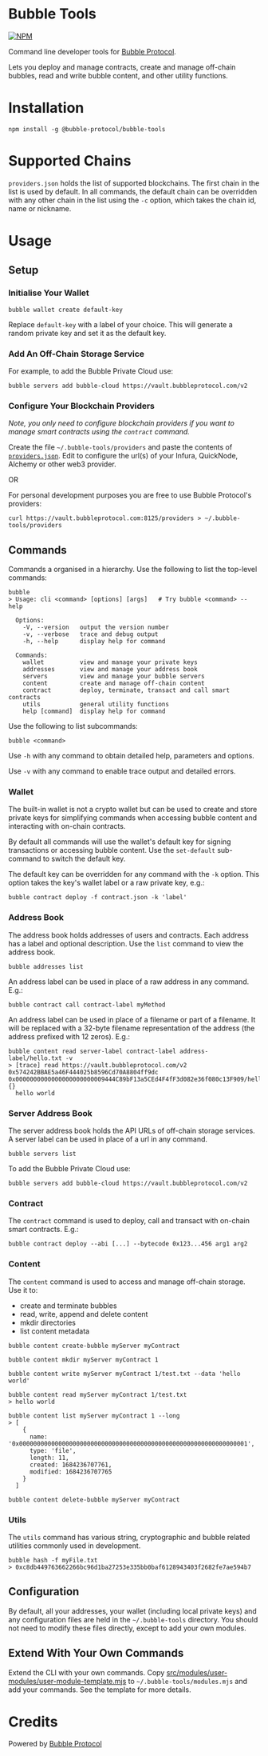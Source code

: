 # Bubble Tools

[![NPM](https://img.shields.io/npm/v/@bubble-protocol/bubble-tools)](https://www.npmjs.org/package/@bubble-protocol/bubble-tools)

Command line developer tools for [Bubble Protocol](https://github.com/Bubble-Protocol/bubble-sdk).

Lets you deploy and manage contracts, create and manage off-chain bubbles, read and write bubble content, and other utility functions.  

# Installation

```
npm install -g @bubble-protocol/bubble-tools
```

# Supported Chains

`providers.json` holds the list of supported blockchains. The first chain in the list is used by default.  In all commands, the default chain can be overridden with any other chain in the list using the `-c` option, which takes the chain id, name or nickname.

# Usage

## Setup

### Initialise Your Wallet

```
bubble wallet create default-key
```
Replace `default-key` with a label of your choice.  This will generate a random private key and set it as the default key.

### Add An Off-Chain Storage Service

For example, to add the Bubble Private Cloud use:

```
bubble servers add bubble-cloud https://vault.bubbleprotocol.com/v2
```

### Configure Your Blockchain Providers

*Note, you only need to configure blockchain providers if you want to manage smart contracts using the `contract` command.*

Create the file `~/.bubble-tools/providers` and paste the contents of [`providers.json`](./providers.json).  Edit to configure the url(s) of your Infura, QuickNode, Alchemy or other web3 provider.

OR

For personal development purposes you are free to use Bubble Protocol's providers:

```
curl https://vault.bubbleprotocol.com:8125/providers > ~/.bubble-tools/providers
```

## Commands

Commands a organised in a hierarchy.  Use the following to list the top-level commands:
```
bubble
> Usage: cli <command> [options] [args]   # Try bubble <command> --help

  Options:
    -V, --version   output the version number
    -v, --verbose   trace and debug output
    -h, --help      display help for command

  Commands:
    wallet          view and manage your private keys
    addresses       view and manage your address book
    servers         view and manage your bubble servers
    content         create and manage off-chain content
    contract        deploy, terminate, transact and call smart contracts
    utils           general utility functions
    help [command]  display help for command
```

Use the following to list subcommands:

```
bubble <command>
```

Use `-h` with any command to obtain detailed help, parameters and options.

Use `-v` with any command to enable trace output and detailed errors.

### Wallet

The built-in wallet is not a crypto wallet but can be used to create and store private keys for simplifying commands when accessing bubble content and interacting with on-chain contracts.

By default all commands will use the wallet's default key for signing transactions or accessing bubble content.  Use the `set-default` sub-command to switch the default key.

The default key can be overridden for any command with the `-k` option.  This option takes the key's wallet label or a raw private key, e.g.:
```
bubble contract deploy -f contract.json -k 'label'
```

### Address Book

The address book holds addresses of users and contracts.  Each address has a label and optional description.  Use the `list` command to view the address book.
```
bubble addresses list
```

An address label can be used in place of a raw address in any command.  E.g.:
```
bubble contract call contract-label myMethod
``` 

An address label can be used in place of a filename or part of a filename.  It will be replaced with a 32-byte filename representation of the address (the address prefixed with 12 zeros).  E.g.:
```
bubble content read server-label contract-label address-label/hello.txt -v
> [trace] read https://vault.bubbleprotocol.com/v2 0x574242BBAE5a46F444025b8596Cd70A8804ff9dc 0x0000000000000000000000009444C89bF13a5CEd4F4fF3d082e36f080c13F909/hello.txt {}
  hello world
```

### Server Address Book

The server address book holds the API URLs of off-chain storage services.  A server label can be used in place of a url in any command.
```
bubble servers list
```

To add the Bubble Private Cloud use:

```
bubble servers add bubble-cloud https://vault.bubbleprotocol.com/v2
```

### Contract

The `contract` command is used to deploy, call and transact with on-chain smart contracts.  E.g.:
```
bubble contract deploy --abi [...] --bytecode 0x123...456 arg1 arg2
```

### Content

The `content` command is used to access and manage off-chain storage.  Use it to:
* create and terminate bubbles
* read, write, append and delete content
* mkdir directories
* list content metadata

```
bubble content create-bubble myServer myContract

bubble content mkdir myServer myContract 1

bubble content write myServer myContract 1/test.txt --data 'hello world'

bubble content read myServer myContract 1/test.txt
> hello world

bubble content list myServer myContract 1 --long
> [
    {
      name: '0x0000000000000000000000000000000000000000000000000000000000000001',
      type: 'file',
      length: 11,
      created: 1684236707761,
      modified: 1684236707765
    }
  ]

bubble content delete-bubble myServer myContract
```

### Utils

The `utils` command has various string, cryptographic and bubble related utilities commonly used in development.

```
bubble hash -f myFile.txt
> 0xc8db449763662266bc96d1ba27253e335bb0baf6128943403f2682fe7ae594b7
```

## Configuration

By default, all your addresses, your wallet (including local private keys) and any configuration files are held in the `~/.bubble-tools` directory.  You should not need to modify these files directly, except to add your own modules.

## Extend With Your Own Commands

Extend the CLI with your own commands.  Copy [src/modules/user-modules/user-module-template.mjs](./src/modules/user-modules/user-module-template.mjs) to `~/.bubble-tools/modules.mjs` and add your commands.  See the template for more details.

# Credits

Powered by [Bubble Protocol](https://bubbleprotocol.com)